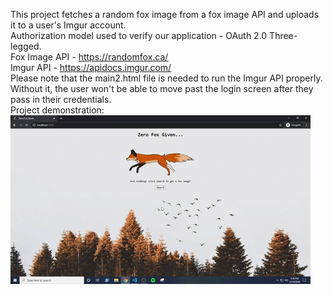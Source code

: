 This project fetches a random fox image from a fox image API and uploads it to a user's Imgur account.
\
Authorization model used to verify our application - OAuth 2.0 Three-legged. 
\
Fox Image API - https://randomfox.ca/
\
Imgur API - https://apidocs.imgur.com/
\
Please note that the main2.html file is needed to run the Imgur API properly.
\
Without it, the user won't be able to move past the login screen after they pass in their credentials. 
\
Project demonstration: 
\
![](projectGif.gif)
